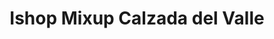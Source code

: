 ---
title: "Ishop Mixup Calzada del Valle"
url: /san-pedro-garza-garcia/ishop-mixup-calzada-del-valle/
shop: Elektronik
---